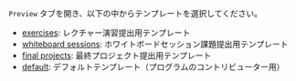 `Preview` タブを開き、以下の中からテンプレートを選択してください。

- [exercises](?template=exercises.md&expand=1): レクチャー演習提出用テンプレート
- [whiteboard sessions](?template=whiteboard_sessions.md&expand=1): ホワイトボードセッション課題提出用テンプレート
- [final projects](?template=final_projects.md&expand=1): 最終プロジェクト提出用テンプレート
- [default](?template=default.md&expand=1): デフォルトテンプレート（プログラムのコントリビューター用）
